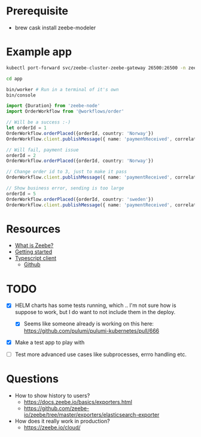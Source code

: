 # Prerequisite

- brew cask install zeebe-modeler

# Example app

```bash
kubectl port-forward svc/zeebe-cluster-zeebe-gateway 26500:26500 -n zeebe-thorbjorn # Run in a terminal of it's own

cd app

bin/worker # Run in a terminal of it's own
bin/console
```

```ts
import {Duration} from 'zeebe-node'
import OrderWorkflow from '@workflows/order'

// Will be a success :-)
let orderId = 1
OrderWorkflow.orderPlaced({orderId, country: 'Norway'})
OrderWorkflow.client.publishMessage({ name: 'paymentReceived', correlationKey: orderId.toString(), timeToLive: Duration.seconds.of(60), variables: {receivedAmount: 100} })

// Will fail, payment issue
orderId = 2
OrderWorkflow.orderPlaced({orderId, country: 'Norway'})

// Change order id to 3, just to make it pass
OrderWorkflow.client.publishMessage({ name: 'paymentReceived', correlationKey: '3', timeToLive: Duration.seconds.of(60), variables: {receivedAmount: 100} })

// Show business error, sending is too large
orderId = 5
OrderWorkflow.orderPlaced({orderId, country: 'sweden'})
OrderWorkflow.client.publishMessage({ name: 'paymentReceived', correlationKey: orderId.toString(), timeToLive: Duration.seconds.of(60), variables: {receivedAmount: 100} })
```

# Resources

- [What is Zeebe?](https://docs.zeebe.io/introduction/what-is-zeebe.html)
- [Getting started](https://docs.zeebe.io/getting-started/index.html)
- [Typescript client](http://zeebe.joshwulf.com/introduction/)
  - [Github](https://github.com/creditsenseau/)

# TODO

- [x] HELM charts has some tests running, which .. I'm not sure how is suppose to work, but I do want to not include them in the deploy.
  - [x] Seems like someone already is working on this here: https://github.com/pulumi/pulumi-kubernetes/pull/666
- [x] Make a test app to play with
- [ ] Test more advanced use cases like subprocesses, errro handling etc.


# Questions

- How to show history to users?
  - https://docs.zeebe.io/basics/exporters.html
  - https://github.com/zeebe-io/zeebe/tree/master/exporters/elasticsearch-exporter
- How does it really work in production?
  - https://zeebe.io/cloud/


